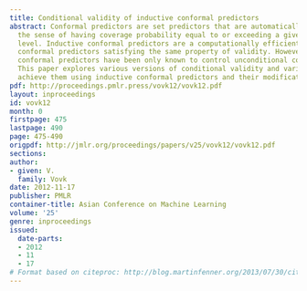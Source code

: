 ```yaml
---
title: Conditional validity of inductive conformal predictors
abstract: Conformal predictors are set predictors that are automatically valid in
  the sense of having coverage probability equal to or exceeding a given confidence
  level. Inductive conformal predictors are a computationally efficient version of
  conformal predictors satisfying the same property of validity. However, inductive
  conformal predictors have been only known to control unconditional coverage probability.
  This paper explores various versions of conditional validity and various ways to
  achieve them using inductive conformal predictors and their modifications.
pdf: http://proceedings.pmlr.press/vovk12/vovk12.pdf
layout: inproceedings
id: vovk12
month: 0
firstpage: 475
lastpage: 490
page: 475-490
origpdf: http://jmlr.org/proceedings/papers/v25/vovk12/vovk12.pdf
sections: 
author:
- given: V.
  family: Vovk
date: 2012-11-17
publisher: PMLR
container-title: Asian Conference on Machine Learning
volume: '25'
genre: inproceedings
issued:
  date-parts:
  - 2012
  - 11
  - 17
# Format based on citeproc: http://blog.martinfenner.org/2013/07/30/citeproc-yaml-for-bibliographies/
---
```

